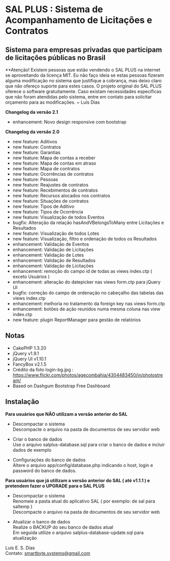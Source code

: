 # SAL PLUS : Sistema de Acompanhamento de Licitações e Contratos    

## Sistema para empresas privadas que participam de licitações públicas no Brasil

**Atenção! Existem pessoas que estão vendendo o SAL PLUS na internet se aproveitando da licença MIT. Eu não faço ideia se estas pessoas fizeram alguma modificação no sistema que justifique a cobrança, mas deixo claro que não ofereço suporte para estes casos. O projeto original do SAL PLUS oferece o software gratuitamente. Caso existam necessidades específicas que não foram atendidas pelo sistema, entre em contato para solicitar orçamento para as modificações. ~ Luís Dias

**Changelog da versão 2.1**  
* enhancement: Novo design responsive com bootstrap  

**Changelog da versão 2.0**  
* new feature: Aditivos  
* new feature: Contratos  
* new feature: Garantias  
* new feature: Mapa de contas a receber  
* new feature: Mapa de contas em atraso  
* new feature: Mapa de contratos  
* new feature: Ocorrências de contratos  
* new feature: Pessoas  
* new feature: Reajustes de contratos  
* new feature: Recebimentos de contratos  
* new feature: Recursos alocados nos contratos  
* new feature: Situações de contratos  
* new feature: Tipos de Aditivo  
* new feature: Tipos de Ocorrência   
* new feature: Visualização de todos Eventos  
* bugfix: Alteração da relação hasAndVBelongsToMany entre Licitações e Resultados  
* new feature: Visualização de todos Lotes  
* new feature: Visualização, filtro e ordenação de todos os Resultados  
* enhancement: Validação de Eventos  
* enhancement: Validação de Licitações  
* enhancement: Validação de Lotes  
* enhancement: Validação de Resultados  
* enhancement: Validação de Licitações  
* enhancement: remoção do campo id de todas as views index.ctp ( exceto Usuários )  
* enhancement: alteração do datepicker nas views form.ctp para jQuery UI  
* bugfix: correção do campo de ordenação no cabeçalho das tabelas das views index.ctp  
* enhancement: melhoria no tratamento da foreign key nas views form.ctp  
* enhancement: botões de ação reunidos numa mesma coluna nas view index.ctp  
* new feature: plugin ReportManager para gestão de relatórios  

## Notas  

* CakePHP 1.3.20  
* jQuery v1.9.1  
* jQuery UI v1.10.1
* FancyBox v2.1.5  
* Crédito da foto login-bg.jpg : https://www.flickr.com/photos/agecombahia/4304483450/in/photostream/
* Based on Dashgum Bootstrap Free Dashboard

## Instalação  

**Para usuários que NÃO utilizam a versão anterior do SAL**  

* Descompactar o sistema  
Descompacte o arquivo na pasta de documentos de seu servidor web  

* Criar o banco de dados  
Use o arquivo salplus-database.sql para criar o banco de dados e incluir dados de exemplo  

* Configurações do banco de dados  
Altere o arquivo app/config/database.php indicando o host, login e password do banco de dados.  

**Para usuários que já utilizam a versão anterior do SAL ( até v1.1.1 ) e pretendem fazer o UPGRADE para o SAL PLUS**  

* Descompactar o sistema  
Renomeie a pasta atual do aplicativo SAL ( por exemplo: de sal para saltemp )  
Descompacte o arquivo na pasta de documentos de seu servidor web 

* Atualizar o banco de dados  
Realize o BACKUP do seu banco de dados atual  
Em seguida utilize o arquivo salplus-database-update.sql para atualização  

Luis E. S. Dias  
Contato: smartbyte.systems@gmail.com
